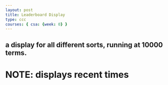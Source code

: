 ```yaml
---
layout: post
title: Leaderboard Display
type: ccc
courses: { csa: {week: 0} }
---
```


## a display for all different sorts, running at 10000 terms. 

# NOTE: displays recent times

<html>

<div id="sort-cards" class="scroll-container">
    <!-- Cards will be dynamically added here -->
</div>

<script>
const terms = document.getElementById('terms').value;

     function updateTime(sortName) {
        const time = document.getElementById('time').value;
        const sortData = {
        "time": time,
        "terms": ""
    };
    console.log("updating time for: " + sortName);
            const requestOptions = {
                method: 'POST',
                cache: 'no-cache',
                credentials: 'include',
                 headers: 
                 {
                "Content-Type": "application/json"
                },
                body: JSON.stringify(sortData)
            };
        
            // Use the fetch function with the modified request options
            fetch("http://localhost:8085/api/leaderboard/updatetime/" + sortName, requestOptions)
                .then(response => {
                    if (!response.ok) {
                        throw Error('Network response was not ok');
                    }
                    return response.json();
                })
                .then(data => {

                    console.log(data); // Log the fetched data to the console

                })
                .catch(error => {
                    console.error('Fetch error:', error);
                });
        }


function updateTerms(sortName) {
    const terms = document.getElementById('terms').value;
    const sortData = {
        "time": "",
        "terms": terms
    };
            console.log("updating terms for: " + sortName);
            const requestOptions = {
                method: 'POST',
                cache: 'no-cache',
                credentials: 'include',
                 headers: 
                 {
                "Content-Type": "application/json"
                },
                body: JSON.stringify(sortData)
            };
        
            // Use the fetch function with the modified request options
            fetch("http://localhost:8085/api/leaderboard/updateterms/" + sortName, requestOptions)
                .then(response => {
                    if (!response.ok) {
                        throw Error('Network response was not ok');
                    }
                    return response.json();
                })
                .then(data => {

                    console.log(data); // Log the fetched data to the console

                })
                .catch(error => {
                    console.error('Fetch error:', error);
                });
        }

</script>
<script>
    function display() {
        const apiUrl = 'http://localhost:8085/api/leaderboard/';
        fetch(apiUrl)
            .then(response => {
                if (!response.ok) {
                    throw Error('Network response was not ok');
                }
                return response.json();
            })
            .then(data => {
                console.log(data);
                displayLeaderboard(data); // Call the function to display leaderboard cards
            })
            .catch(error => console.error("Error fetching data:", error));
    }

    function displayLeaderboard(data) {
        const sortCardsContainer = document.getElementById("sort-cards");

        data.forEach(leaderboard => {
            // Create a new div card for each leaderboard entry
            const card = document.createElement("div");
            card.className = "card"; // Fixed the class name
            card.innerHTML = `
                <div class="details">
                    <div class="info">
                        <h3>${leaderboard.sortName}</h3>
                        <p><b>terms:</b> ${leaderboard.terms}</p>
                        <p><b>time:</b> ${leaderboard.time} ms</p>
                    </div>
                    <div class="actions">

                    </div>
                </div>
            `;
            sortCardsContainer.appendChild(card); // Fixed variable name
        });
    }

    document.addEventListener("DOMContentLoaded", function () {
        // Load initial leaderboard data
        display();
    });
</script>




</html>
